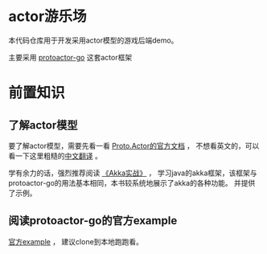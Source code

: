 # actor游乐场

本代码仓库用于开发采用actor模型的游戏后端demo。

主要采用 [protoactor-go](https://github.com/AsynkronIT/protoactor-go) 这套actor框架

# 前置知识

## 了解actor模型

要了解actor模型，需要先看一看 [Proto.Actor的官方文档](https://proto.actor/docs/) ，
不想看英文的，可以看一下这里粗糙的[中文翻译](https://github.com/kada7/protoactor-go-doc) 。

学有余力的话，强烈推荐阅读 [《Akka实战》](https://book.douban.com/subject/30218333/) ，
学习java的akka框架，该框架与protoactor-go的用法基本相同，本书较系统地展示了akka的各种功能。
并提供了示例。

## 阅读protoactor-go的官方example

[官方example](https://github.com/AsynkronIT/protoactor-go/tree/dev/_examples) ，
建议clone到本地跑跑看。
